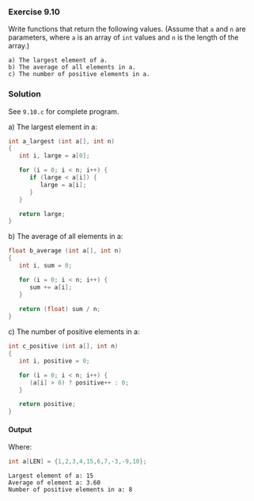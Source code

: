 ### Exercise 9.10
Write functions that return the following values. (Assume that `a` and `n` are parameters, where `a` is an array of `int` values and `n` is the length of the array.)
```
a) The largest element of a.
b) The average of all elements in a.
c) The number of positive elements in a.
```
### Solution
See `9.10.c` for complete program.

a) The largest element in a:
```c
int a_largest (int a[], int n)
{
   int i, large = a[0];

   for (i = 0; i < n; i++) {
      if (large < a[i]) {
         large = a[i];
      }
   }

   return large;
}
```
b) The average of all elements in a:
```c
float b_average (int a[], int n)
{
   int i, sum = 0;

   for (i = 0; i < n; i++) {
      sum += a[i];
   }
   
   return (float) sum / n;
}
```
c) The number of positive elements in a:
```c
int c_positive (int a[], int n)
{
   int i, positive = 0;

   for (i = 0; i < n; i++) {
      (a[i] > 0) ? positive++ : 0;
   }

   return positive;
}
```
#### Output
Where:
```c
int a[LEN] = {1,2,3,4,15,6,7,-3,-9,10};
```
```
Largest element of a: 15
Average of element a: 3.60
Number of positive elements in a: 8
```
